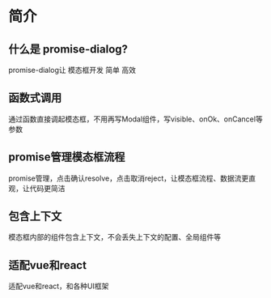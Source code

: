 

# 简介

## 什么是 promise-dialog?
promise-dialog让 模态框开发 简单 高效

## 函数式调用
通过函数直接调起模态框，不用再写Modal组件，写visible、onOk、onCancel等参数

## promise管理模态框流程
promise管理，点击确认resolve，点击取消reject，让模态框流程、数据流更直观，让代码更简洁

## 包含上下文
模态框内部的组件包含上下文，不会丢失上下文的配置、全局组件等

## 适配vue和react
适配vue和react，和各种UI框架
